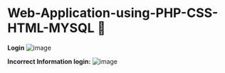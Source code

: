 # Web-Application-using-PHP-CSS-HTML-MYSQL :pushpin:

**Login**
![image](https://github.com/user-attachments/assets/528a4eef-eae3-4a73-a0a9-6956587cb735)

**Incorrect Information login:**
![image](https://github.com/user-attachments/assets/a884b3cc-ec67-43d2-bf8b-0d1510102b12)
